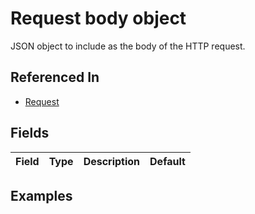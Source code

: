 
# Request body object

JSON object to include as the body of the HTTP request.

## Referenced In

- [Request](/docs/references/schemas/Request)

## Fields

Field | Type | Description | Default
:-- | :-- | :-- | :--

## Examples
